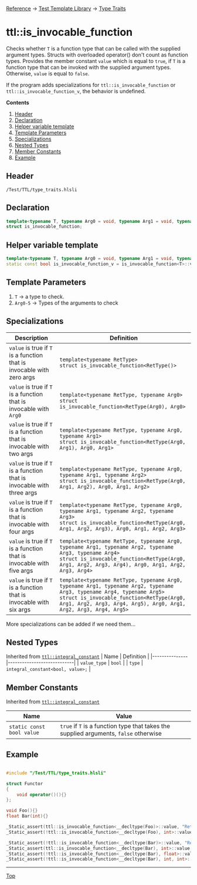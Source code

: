 [Reference](../../ShaderTestFramework.md) -> [Test Template Library](../TTL.md) -> [Type Traits](./TypeTraitsHeader.md)

# ttl::is_invocable_function

Checks whether `T` is a function type that can be called with the supplied argument types. Structs with overloaded operator() don't count as function types. Provides the member constant `value` which is equal to `true`, if `T` is a function type that can be invoked with the supplied argument types. Otherwise, `value` is equal to `false`.

If the program adds specializations for `ttl::is_invocable_function` or `ttl::is_invocable_function_v`, the behavior is undefined. 

**Contents**
1. [Header](#header)
2. [Declaration](#declaration)
3. [Helper variable template](#helper-variable-template)
4. [Template Parameters](#template-parameters)
5. [Specializations](#specializations)
6. [Nested Types](#nested-types)
7. [Member Constants](#member-constants)
8. [Example](#example)

## Header

`/Test/TTL/type_traits.hlsli`

## Declaration

```c++
template<typename T, typename Arg0 = void, typename Arg1 = void, typename Arg2 = void, typename Arg3 = void, typename Arg4 = void, typename Arg5 = void> 
struct is_invocable_function;
```

## Helper variable template

```c++
template<typename T, typename Arg0 = void, typename Arg1 = void, typename Arg2 = void, typename Arg3 = void, typename Arg4 = void, typename Arg5 = void>
static const bool is_invocable_function_v = is_invocable_function<T>::value;
```

## Template Parameters

1. `T` -> a type to check.
2. `Arg0-5` -> Types of the arguments to check

## Specializations

| Description    | Definition                       |
|----------------|----------------------------------|
| `value` is true if `T` is a function that is invocable with zero args    | `template<typename RetType>`<br>`struct is_invocable_function<RetType()>` |
| `value` is true if `T` is a function that is invocable with `Arg0`    | `template<typename RetType, typename Arg0>`<br>`struct is_invocable_function<RetType(Arg0), Arg0>` |
| `value` is true if `T` is a function that is invocable with two args    | `template<typename RetType, typename Arg0, typename Arg1>`<br>`struct is_invocable_function<RetType(Arg0, Arg1), Arg0, Arg1>` |
| `value` is true if `T` is a function that is invocable with three args    | `template<typename RetType, typename Arg0, typename Arg1, typename Arg2>`<br>`struct is_invocable_function<RetType(Arg0, Arg1, Arg2), Arg0, Arg1, Arg2>` |
| `value` is true if `T` is a function that is invocable with four args    | `template<typename RetType, typename Arg0, typename Arg1, typename Arg2, typename Arg3>`<br>`struct is_invocable_function<RetType(Arg0, Arg1, Arg2, Arg3), Arg0, Arg1, Arg2, Arg3>` |
| `value` is true if `T` is a function that is invocable with five args    | `template<typename RetType, typename Arg0, typename Arg1, typename Arg2, typename Arg3, typename Arg4>`<br>`struct is_invocable_function<RetType(Arg0, Arg1, Arg2, Arg3, Arg4), Arg0, Arg1, Arg2, Arg3, Arg4>` |
| `value` is true if `T` is a function that is invocable with six args    | `template<typename RetType, typename Arg0, typename Arg1, typename Arg2, typename Arg3, typename Arg4, typename Arg5>`<br>`struct is_invocable_function<RetType(Arg0, Arg1, Arg2, Arg3, Arg4, Arg5), Arg0, Arg1, Arg2, Arg3, Arg4, Arg5>` |

More specializations can be added if we need them...

## Nested Types

Inherited from [`ttl::integral_constant`](./IntegralConstant.md)
| Name | Definition |
|---------------|----------------------------|
| `value_type`  | `bool`                        |
| `type`        | `integral_constant<bool, value>;` |

## Member Constants
Inherited from [`ttl::integral_constant`](./IntegralConstant.md)

| Name                    | Value |
|-------------------------|-------|
| `static const bool value`  | `true` if `T` is a function type that takes the supplied arguments, `false` otherwise   |


## Example

```c++

#include "/Test/TTL/type_traits.hlsli"

struct Functor
{
    void operator()(){}
};

void Foo(){}
float Bar(int){}

_Static_assert(ttl::is_invocable_function<__decltype(Foo)>::value, "Returns true because Foo is a function that takes 0 args");
_Static_assert(!ttl::is_invocable_function<__decltype(Foo), int>::value, "Returns false because Foo does not take a single parameter of type int");

_Static_assert(!ttl::is_invocable_function<__decltype(Bar)>::value, "Returns false because Bar is not invocable with zero arguments");
_Static_assert(ttl::is_invocable_function<__decltype(Bar), int>::value, "Returns true because Bar is invocable with a single argument of type int");
_Static_assert(!ttl::is_invocable_function<__decltype(Bar), float>::value, "Returns false because Bar does not take a single argument of type float");
_Static_assert(!ttl::is_invocable_function<__decltype(Bar), int, int>::value, "Returns false because Bar does not take two ints");

```
---

[Top](#ttlis_invocable_function)